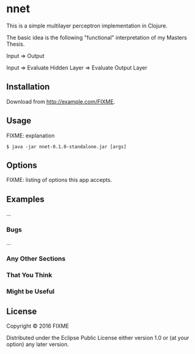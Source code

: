 # nnet

This is a simple multilayer perceptron implementation in Clojure.

The basic idea is the following "functional" interpretation of my
Masters Thesis.

Input => Output

Input => Evaluate Hidden Layer => Evaluate Output Layer


## Installation

Download from http://example.com/FIXME.

## Usage

FIXME: explanation

    $ java -jar nnet-0.1.0-standalone.jar [args]

## Options

FIXME: listing of options this app accepts.

## Examples

...

### Bugs

...

### Any Other Sections
### That You Think
### Might be Useful

## License

Copyright © 2016 FIXME

Distributed under the Eclipse Public License either version 1.0 or (at
your option) any later version.
